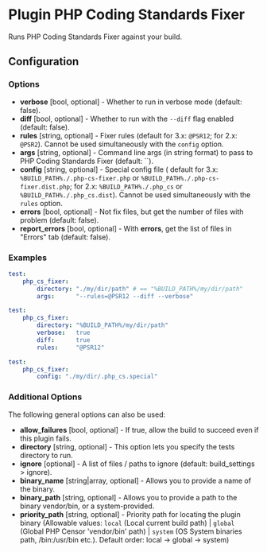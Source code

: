 Plugin PHP Coding Standards Fixer
=================================

Runs PHP Coding Standards Fixer against your build.

Configuration
-------------

### Options

* **verbose** [bool, optional] - Whether to run in verbose mode (default: false).
* **diff** [bool, optional] - Whether to run with the `--diff` flag enabled (default: false).
* **rules** [string, optional] - Fixer rules (default for 3.x: `@PSR12`; for 2.x: `@PSR2`). Cannot be used simultaneously with the `config` option.
* **args** [string, optional] - Command line args (in string format) to pass to PHP 
  Coding Standards Fixer (default: ``).
* **config** [string, optional] - Special config file (
  default for 3.x: `%BUILD_PATH%./.php-cs-fixer.php` or `%BUILD_PATH%./.php-cs-fixer.dist.php`;
  for 2.x: `%BUILD_PATH%./.php_cs` or `%BUILD_PATH%./.php_cs.dist`). Cannot be used simultaneously with the `rules` option.
* **errors** [bool, optional] - Not fix files, but get the number of files with problem (default: false).
* **report_errors** [bool, optional] - With **errors**, get the list of files in "Errors" tab (default: false).

### Examples

```yaml
test:
    php_cs_fixer:
        directory: "./my/dir/path" # == "%BUILD_PATH%/my/dir/path"
        args:      "--rules=@PSR12 --diff --verbose"
```

```yaml
test:
    php_cs_fixer:
        directory: "%BUILD_PATH%/my/dir/path"
        verbose:   true
        diff:      true
        rules:     "@PSR12"
```

```yaml
test:
    php_cs_fixer:
        config: "./my/dir/.php_cs.special"
```

### Additional Options

The following general options can also be used: 

* **allow_failures** [bool, optional] - If true, allow the build to succeed even if this plugin fails.
* **directory** [string, optional] - This option lets you specify the tests directory to run.
* **ignore** [optional] - A list of files / paths to ignore (default: build_settings > ignore).
* **binary_name** [string|array, optional] - Allows you to provide a name of the binary.
* **binary_path** [string, optional] - Allows you to provide a path to the binary vendor/bin, or a system-provided.
* **priority_path** [string, optional] - Priority path for locating the plugin binary (Allowable values: 
  `local` (Local current build path) | 
  `global` (Global PHP Censor 'vendor/bin' path) |
  `system` (OS System binaries path, /bin:/usr/bin etc.). 
  Default order: local -> global -> system)
